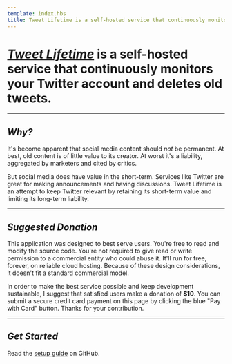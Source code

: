 ```yaml
---
template: index.hbs
title: Tweet Lifetime is a self-hosted service that continuously monitors your Twitter account and deletes old tweets.
---
```


# [*Tweet Lifetime*][tweet-lifetime] is a self-hosted service that continuously monitors your Twitter account and deletes old tweets.

---

## *Why?*

It's become apparent that social media content should *not* be permanent. At best, old content is of little value to its creator. At worst it's a liability, aggregated by marketers and cited by critics.

But social media does have value in the short-term. Services like Twitter are great for making announcements and having discussions. Tweet Lifetime is an attempt to keep Twitter relevant by retaining its short-term value and limiting its long-term liability.

---

## *Suggested Donation*

<form action="https://pay-christophercliff.herokuapp.com/" method="POST">
    <script
        src="https://checkout.stripe.com/checkout.js"
        class="stripe-button"
        data-key="pk_live_4o1eGNslT02AHpN3mzxO6BXn"
        data-name="CHRISTOPHERCLIFF.COM"
        data-description="Tweet Lifetime donation"
        data-amount="1000"
    ></script>
    <input name="amount" value="1000" type="hidden">
    <input name="description" value="Tweet Lifetime donation" type="hidden">
    <input name="metadata" value="{&quot;product_id&quot;:&quot;tweet-lifetime-donation-10&quot;}" type="hidden">
</form>

This application was designed to best serve users. You're free to read and modify the source code. You're not required to give read or write permission to a commercial entity who could abuse it. It'll run for free, forever, on reliable cloud hosting. Because of these design considerations, it doesn't fit a standard commercial model.

In order to make the best service possible and keep development sustainable, I suggest that satisfied users make a donation of **$10**. You can submit a secure credit card payment on this page by clicking the blue "Pay with Card" button. Thanks for your contribution.

---

## *Get Started*

Read the [setup guide][tweet-lifetime] on GitHub.

[tweet-lifetime]: https://github.com/christophercliff/tweet-lifetime
